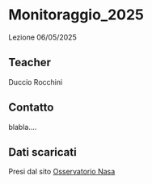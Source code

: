 # Monitoraggio_2025
Lezione 06/05/2025

## Teacher  
Duccio Rocchini

## Contatto 
blabla....

## Dati scaricati
Presi dal sito [Osservatorio Nasa](https://earthobservatory.nasa.gov/)

